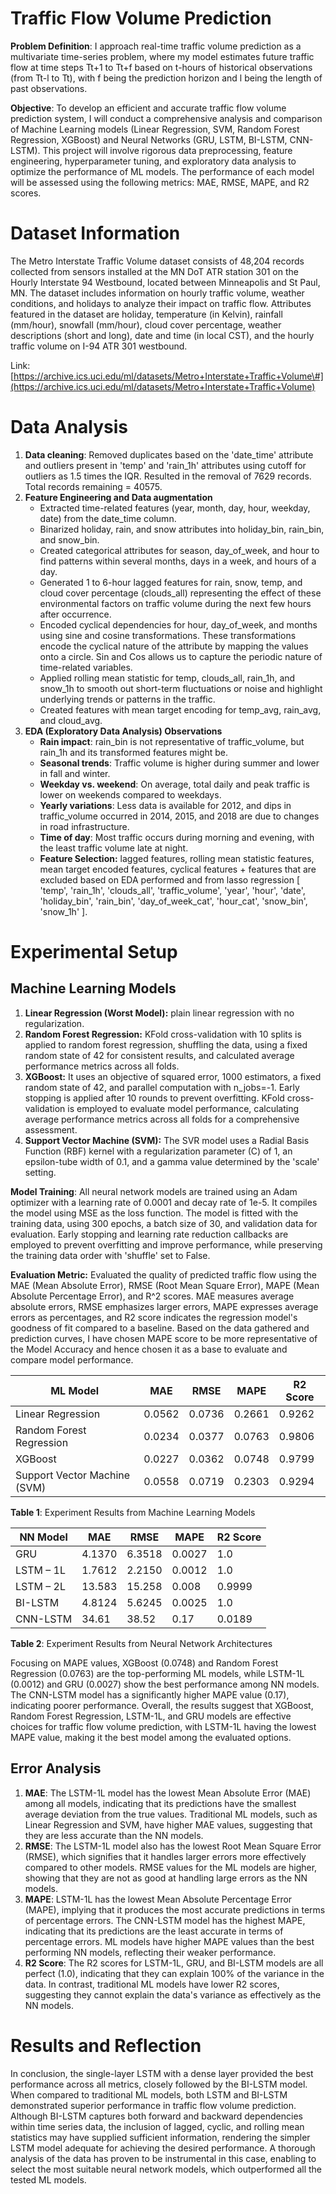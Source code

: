 # Traffic Flow Volume Prediction

**Problem Definition**: 
I approach real-time traffic volume prediction as a multivariate time-series problem, where my model estimates future traffic flow at time steps Tt+1 to Tt+f based on t-hours of historical observations (from Tt-l to Tt), with f being the prediction horizon and l being the length of past observations.

**Objective**:
To develop an efficient and accurate traffic flow volume prediction system, I will conduct a comprehensive analysis and comparison of Machine Learning models (Linear Regression, SVM, Random Forest Regression, XGBoost) and Neural Networks (GRU, LSTM, BI-LSTM, CNN-LSTM). This project will involve rigorous data preprocessing, feature engineering, hyperparameter tuning, and exploratory data analysis to optimize the performance of ML models. The performance of each model will be assessed using the following metrics: MAE, RMSE, MAPE, and R2 scores.

# Dataset Information

The Metro Interstate Traffic Volume dataset consists of 48,204 records collected from sensors installed at the MN DoT ATR station 301 on the Hourly Interstate 94 Westbound, located between Minneapolis and St Paul, MN. The dataset includes information on hourly traffic volume, weather conditions, and holidays to analyze their impact on traffic flow. Attributes featured in the dataset are holiday, temperature (in Kelvin), rainfall (mm/hour), snowfall (mm/hour), cloud cover percentage, weather descriptions (short and long), date and time (in local CST), and the hourly traffic volume on I-94 ATR 301 westbound.

Link: [https://archive.ics.uci.edu/ml/datasets/Metro+Interstate+Traffic+Volume\#](https://archive.ics.uci.edu/ml/datasets/Metro+Interstate+Traffic+Volume)

# Data Analysis

1.  **Data cleaning**: Removed duplicates based on the 'date_time' attribute and outliers present in 'temp' and 'rain_1h' attributes using cutoff for outliers as 1.5 times the IQR. Resulted in the removal of 7629 records. Total records remaining = 40575.
2.  **Feature Engineering and Data augmentation**
    -   Extracted time-related features (year, month, day, hour, weekday, date) from the date_time column.
    -   Binarized holiday, rain, and snow attributes into holiday_bin, rain_bin, and snow_bin.
    -   Created categorical attributes for season, day_of_week, and hour to find patterns within several months, days in a week, and hours of a day.
    -   Generated 1 to 6-hour lagged features for rain, snow, temp, and cloud cover percentage (clouds_all) representing the effect of these environmental factors on traffic volume during the next few hours after occurrence.
    -   Encoded cyclical dependencies for hour, day_of_week, and months using sine and cosine transformations. These transformations encode the cyclical nature of the attribute by mapping the values onto a circle. Sin and Cos allows us to capture the periodic nature of time-related variables.
    -   Applied rolling mean statistic for temp, clouds_all, rain_1h, and snow_1h to smooth out short-term fluctuations or noise and highlight underlying trends or patterns in the traffic.
    -   Created features with mean target encoding for temp_avg, rain_avg, and cloud_avg.
3.  **EDA (Exploratory Data Analysis) Observations**
    -   **Rain impact**: rain_bin is not representative of traffic_volume, but rain_1h and its transformed features might be.
    -   **Seasonal trends**: Traffic volume is higher during summer and lower in fall and winter.
    -   **Weekday vs. weekend**: On average, total daily and peak traffic is lower on weekends compared to weekdays.
    -   **Yearly variations**: Less data is available for 2012, and dips in traffic_volume occurred in 2014, 2015, and 2018 are due to changes in road infrastructure.
    -   **Time of day**: Most traffic occurs during morning and evening, with the least traffic volume late at night.
    -   **Feature Selection:** lagged features, rolling mean statistic features, mean target encoded features, cyclical features + features that are excluded based on EDA performed and from lasso regression [ 'temp', 'rain_1h', 'clouds_all', 'traffic_volume', 'year', 'hour', 'date', 'holiday_bin', 'rain_bin', 'day_of_week_cat', 'hour_cat', 'snow_bin', 'snow_1h' ].

# Experimental Setup

## Machine Learning Models  
1. **Linear Regression (Worst Model):** plain linear regression with no regularization. 
2. **Random Forest Regression:** KFold cross-validation with 10 splits is applied to random forest regression, shuffling the data, using a fixed random state of 42 for consistent results, and calculated average performance metrics across all folds. 
3. **XGBoost:** It uses an objective of squared error, 1000 estimators, a fixed random state of 42, and parallel computation with n_jobs=-1. Early stopping is applied after 10 rounds to prevent overfitting. KFold cross-validation is employed to evaluate model performance, calculating average performance metrics across all folds for a comprehensive assessment. 
4. **Support Vector Machine (SVM):** The SVR model uses a Radial Basis Function (RBF) kernel with a regularization parameter (C) of 1, an epsilon-tube width of 0.1, and a gamma value determined by the 'scale' setting. 

**Model Training**: All neural network models are trained using an Adam optimizer with a learning rate of 0.0001 and decay rate of 1e-5. It compiles the model using MSE as the loss function. The model is fitted with the training data, using 300 epochs, a batch size of 30, and validation data for evaluation. Early stopping and learning rate reduction callbacks are employed to prevent overfitting and improve performance, while preserving the training data order with 'shuffle' set to False.

**Evaluation Metric:** Evaluated the quality of predicted traffic flow using the MAE (Mean Absolute Error), RMSE (Root Mean Square Error), MAPE (Mean Absolute Percentage Error), and R\^2 scores. MAE measures average absolute errors, RMSE emphasizes larger errors, MAPE expresses average errors as percentages, and R2 score indicates the regression model's goodness of fit compared to a baseline. Based on the data gathered and prediction curves, I have chosen MAPE score to be more representative of the Model Accuracy and hence chosen it as a base to evaluate and compare model performance.

| **ML Model**                 | **MAE** | **RMSE** | **MAPE** | **R2 Score** |
|------------------------------|---------|----------|----------|--------------|
| Linear Regression            | 0.0562  | 0.0736   | 0.2661   | 0.9262       |
| Random Forest Regression     | 0.0234  | 0.0377   | 0.0763   | 0.9806       |
| XGBoost                      | 0.0227  | 0.0362   | 0.0748   | 0.9799       |
| Support Vector Machine (SVM) | 0.0558  | 0.0719   | 0.2303   | 0.9294       |

**Table 1**: Experiment Results from Machine Learning Models

| **NN Model** | **MAE** | **RMSE** | **MAPE** | **R2 Score** |
|--------------|---------|----------|----------|--------------|
| GRU          | 4.1370  | 6.3518   | 0.0027   | 1.0          |
| LSTM – 1L    | 1.7612  | 2.2150   | 0.0012   | 1.0          |
| LSTM – 2L    | 13.583  | 15.258   | 0.008    | 0.9999       |
| BI-LSTM      | 4.8124  | 5.6245   | 0.0025   | 1.0          |
| CNN-LSTM     | 34.61   | 38.52    | 0.17     | 0.0189       |

**Table 2**: Experiment Results from Neural Network Architectures

Focusing on MAPE values, XGBoost (0.0748) and Random Forest Regression (0.0763) are the top-performing ML models, while LSTM-1L (0.0012) and GRU (0.0027) show the best performance among NN models. The CNN-LSTM model has a significantly higher MAPE value (0.17), indicating poorer performance. Overall, the results suggest that XGBoost, Random Forest Regression, LSTM-1L, and GRU models are effective choices for traffic flow volume prediction, with LSTM-1L having the lowest MAPE value, making it the best model among the evaluated options.

## Error Analysis

1.  **MAE**: The LSTM-1L model has the lowest Mean Absolute Error (MAE) among all models, indicating that its predictions have the smallest average deviation from the true values. Traditional ML models, such as Linear Regression and SVM, have higher MAE values, suggesting that they are less accurate than the NN models.
2.  **RMSE**: The LSTM-1L model also has the lowest Root Mean Square Error (RMSE), which signifies that it handles larger errors more effectively compared to other models. RMSE values for the ML models are higher, showing that they are not as good at handling large errors as the NN models.
3.  **MAPE**: LSTM-1L has the lowest Mean Absolute Percentage Error (MAPE), implying that it produces the most accurate predictions in terms of percentage errors. The CNN-LSTM model has the highest MAPE, indicating that its predictions are the least accurate in terms of percentage errors. ML models have higher MAPE values than the best performing NN models, reflecting their weaker performance.
4.  **R2 Score**: The R2 scores for LSTM-1L, GRU, and BI-LSTM models are all perfect (1.0), indicating that they can explain 100% of the variance in the data. In contrast, traditional ML models have lower R2 scores, suggesting they cannot explain the data's variance as effectively as the NN models.

# Results and Reflection

In conclusion, the single-layer LSTM with a dense layer provided the best performance across all metrics, closely followed by the BI-LSTM model. When compared to traditional ML models, both LSTM and BI-LSTM demonstrated superior performance in traffic flow volume prediction. Although BI-LSTM captures both forward and backward dependencies within time series data, the inclusion of lagged, cyclic, and rolling mean statistics may have supplied sufficient information, rendering the simpler LSTM model adequate for achieving the desired performance. A thorough analysis of the data has proven to be instrumental in this case, enabling to select the most suitable neural network models, which outperformed all the tested ML models.
